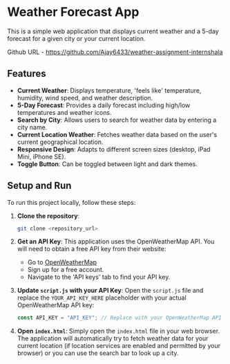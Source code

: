 # Weather Forecast App

This is a simple web application that displays current weather and a 5-day forecast for a given city or your current location.

Github URL - https://github.com/Ajay6433/weather-assignment-internshala

## Features

*   **Current Weather**: Displays temperature, 'feels like' temperature, humidity, wind speed, and weather description.
*   **5-Day Forecast**: Provides a daily forecast including high/low temperatures and weather icons.
*   **Search by City**: Allows users to search for weather data by entering a city name.
*   **Current Location Weather**: Fetches weather data based on the user's current geographical location.
*   **Responsive Design**: Adapts to different screen sizes (desktop, iPad Mini, iPhone SE).
*   **Toggle Button**: Can be toggled between light and dark themes.

## Setup and Run

To run this project locally, follow these steps:

1.  **Clone the repository**:
    ```bash
    git clone <repository_url>
    ```

2.  **Get an API Key**: 
    This application uses the OpenWeatherMap API. You will need to obtain a free API key from their website:
    *   Go to [OpenWeatherMap](https://openweathermap.org/api)
    *   Sign up for a free account.
    *   Navigate to the 'API keys' tab to find your API key.

3.  **Update `script.js` with your API Key**:
    Open the `script.js` file and replace the `YOUR_API_KEY_HERE` placeholder with your actual OpenWeatherMap API key:
    ```javascript
    const API_KEY = "API_KEY"; // Replace with your OpenWeatherMap API key
    ```

4.  **Open `index.html`**: 
    Simply open the `index.html` file in your web browser. The application will automatically try to fetch weather data for your current location (if location services are enabled and permitted by your browser) or you can use the search bar to look up a city.

